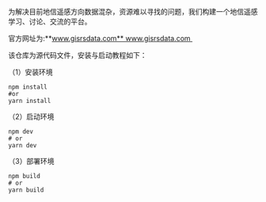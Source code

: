 为解决目前地信遥感方向数据混杂，资源难以寻找的问题，我们构建一个地信遥感学习、讨论、交流的平台。

官方网址为:**www.gisrsdata.com** www.gisrsdata.com 

该仓库为源代码文件，安装与启动教程如下：  
  
（1）安装环境

```
npm install
#or
yarn install
```

（2）启动环境

```
npm dev
# or
yarn dev
```

（3）部署环境

```
npm build
# or
yarn build
```

